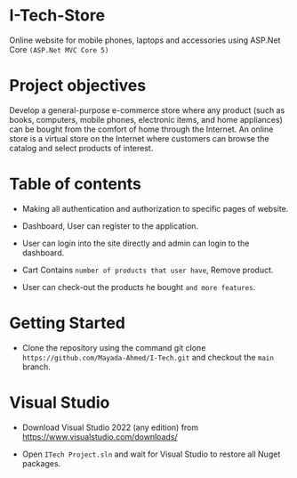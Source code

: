 # I-Tech-Store
Online website for mobile phones, laptops and accessories using ASP.Net Core `(ASP.Net MVC Core 5)`

# Project objectives
Develop a general-purpose e-commerce store where any product (such as
books, computers, mobile phones, electronic items, and home appliances) can be
bought from the comfort of home through the Internet. An online store is a virtual store
on the Internet where customers can browse the catalog and select products of
interest.

# Table of contents
- Making all authentication and authorization to specific pages of website.

- Dashboard, User can register to the application.

- User can login into the site directly and admin can login to the dashboard.

- Cart Contains `number of products that user have`, Remove product.

- User can check-out the products he bought `and more features`.

# Getting Started
- Clone the repository using the command git clone `https://github.com/Mayada-Ahmed/I-Tech.git` and checkout the `main` branch.

# Visual Studio
- Download Visual Studio 2022 (any edition) from https://www.visualstudio.com/downloads/

- Open `ITech Project.sln` and wait for Visual Studio to restore all Nuget packages.

